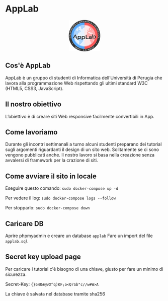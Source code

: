 # AppLab
<div id="header" align="center">
  <img src="/client/assets/imgs/logo_128p.webp" width="100"/>
</div>

## Cos'è AppLab
AppLab è un gruppo di studenti di Informatica dell’Università di Perugia che lavora alla programmazione Web rispettando gli ultimi standard W3C (HTML5, CSS3, JavaScript).

## Il nostro obiettivo
L’obiettivo è di creare siti Web responsive facilmente convertibili in App.

## Come lavoriamo
Durante gli incontri settimanali a turno alcuni studenti preparano dei tutorial sugli argomenti riguardanti il design di un sito web. Solitamente se ci sono vengono pubblicati
anche.
Il nostro lavoro si basa nella creazione senza avvalersi di framework per la crazione di siti.

## Come avviare il sito in locale
Eseguire questo comando:
`sudo docker-compose up -d`

Per vedere il log:
`sudo docker-compose logs --follow`

Per stopparlo:
`sudo docker-compose down`

## Caricare DB
Aprire phpmyadmin e  creare un database `applab`
Fare un import del file `applab.sql`

## Secret key upload page
Per caricare i tutorial c'è bisogno di una chiave, giusto per fare un minimo di sicurezza.

Secret-Key:
`{}64O#@vX^q)KF;o<QrSb"c//w#W>A`

La chiave è salvata nel database tramite sha256
